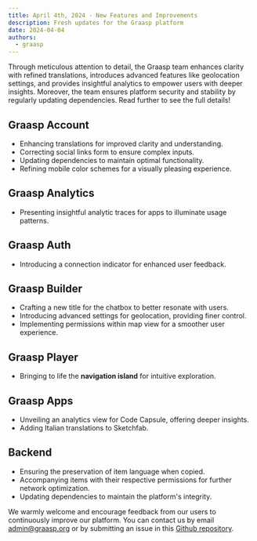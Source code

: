 ```yaml
---
title: April 4th, 2024 - New Features and Improvements
description: Fresh updates for the Graasp platform
date: 2024-04-04
authors:
  - graasp
---
```


Through meticulous attention to detail, the Graasp team enhances clarity with refined translations, introduces advanced features like geolocation settings, and provides insightful analytics to empower users with deeper insights. Moreover, the team ensures platform security and stability by regularly updating dependencies. Read further to see the full details!

<!-- Everything below this will not be shown in the post overview -->
<!-- truncate -->

## Graasp Account

- Enhancing translations for improved clarity and understanding.
- Correcting social links form to ensure complex inputs.
- Updating dependencies to maintain optimal functionality.
- Refining mobile color schemes for a visually pleasing experience.

## Graasp Analytics

- Presenting insightful analytic traces for apps to illuminate usage patterns.

## Graasp Auth

- Introducing a connection indicator for enhanced user feedback.

## Graasp Builder

- Crafting a new title for the chatbox to better resonate with users.
- Introducing advanced settings for geolocation, providing finer control.
- Implementing permissions within map view for a smoother user experience.

## Graasp Player

- Bringing to life the <strong>navigation island</strong> for intuitive exploration.

## Graasp Apps

- Unveiling an analytics view for Code Capsule, offering deeper insights.
- Adding Italian translations to Sketchfab.

## Backend

- Ensuring the preservation of item language when copied.
- Accompanying items with their respective permissions for further network optimization.
- Updating dependencies to maintain the platform's integrity.

We warmly welcome and encourage feedback from our users to continuously improve our platform. You can contact us by email [admin@graasp.org](mailto:admin@graasp.org) or by submitting an issue in this [Github repository](https://github.com/graasp/graasp-feedback).
